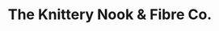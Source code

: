 ---
title: "The Knittery Nook & Fibre Co."
url: /ames/the-knittery-nook-and-fibre-co/
shop: fabric
---